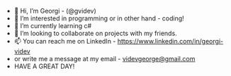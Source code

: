 - 👋 Hi, I’m Georgi - (@gvidev)
- 👀 I’m interested in programming or in other hand - coding!
- 🌱 I’m currently learning c#
- 💞️ I’m looking to collaborate on projects with my friends.
- 📫 You can reach me on LinkedIn  - https://www.linkedin.com/in/georgi-videv
- or write me a message at my email - videvgeorge@gmail.com
- HAVE A GREAT DAY!

<!---
gvidev/gvidev is a ✨ special ✨ repository because its `README.md` (this file) appears on your GitHub profile.
You can click the Preview link to take a look at your changes.
--->
